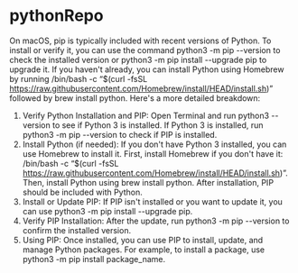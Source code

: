 # pythonRepo
On macOS, pip is typically included with recent versions of Python. To install or verify it, you can use the command python3 -m pip --version to check the installed version or python3 -m pip install --upgrade pip to upgrade it. If you haven't already, you can install Python using Homebrew by running /bin/bash -c “$(curl -fsSL https://raw.githubusercontent.com/Homebrew/install/HEAD/install.sh)” followed by brew install python. 
Here's a more detailed breakdown:
1. Verify Python Installation and PIP:
Open Terminal and run python3 --version to see if Python 3 is installed.
If Python 3 is installed, run python3 -m pip --version to check if PIP is installed. 
2. Install Python (if needed):
If you don't have Python 3 installed, you can use Homebrew to install it. First, install Homebrew if you don't have it: /bin/bash -c “$(curl -fsSL https://raw.githubusercontent.com/Homebrew/install/HEAD/install.sh)”.
Then, install Python using brew install python.
After installation, PIP should be included with Python. 
3. Install or Update PIP: 
If PIP isn't installed or you want to update it, you can use python3 -m pip install --upgrade pip. 
4. Verify PIP Installation:
After the update, run python3 -m pip --version to confirm the installed version. 
5. Using PIP:
Once installed, you can use PIP to install, update, and manage Python packages. 
For example, to install a package, use python3 -m pip install package_name. 
